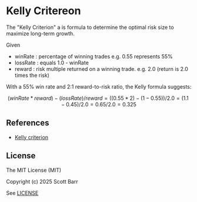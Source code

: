 # Kelly Critereon

The "Kelly Criterion" a is formula to determine the optimal risk size to maximize long-term growth.

Given

- winRate : percentage of winning trades e.g. 0.55 represents 55%
- lossRate : equals 1.0 - winRate
- reward : risk multiple returned on a winning trade. e.g. 2.0 (return is 2.0 times the risk)

With a 55% win rate and 2:1 reward-to-risk ratio, the Kelly formula suggests:

```math
  (winRate * reward) - (lossRate) / reward
= ((0.55 * 2) - (1 - 0.55)) / 2.0
= (1.1 - 0.45) / 2.0
= 0.65 / 2.0
= 0.325
```

## References

- [Kelly criterion](https://en.wikipedia.org/wiki/Kelly_criterion)

## License

The MIT License (MIT)

Copyright (c) 2025 Scott Barr

See [LICENSE](LICENSE)
